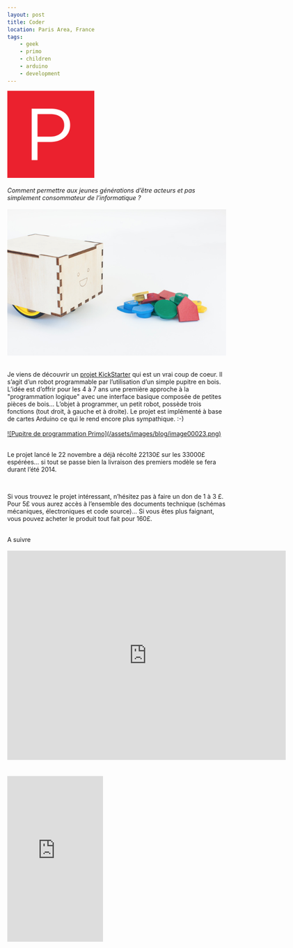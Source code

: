 ```yaml
---
layout: post
title: Coder
location: Paris Area, France
tags:
    - geek
    - primo
    - children
    - arduino
    - development
---
```


<a href="http://primo.io" target="_blank">![Logo Primo.io](/assets/images/blog/image00021.png)</a><br /><br />
<i>Comment permettre aux jeunes générations d’être acteurs et pas simplement consommateur de l’informatique ?</i><br />
<br />
<a href="http://www.kickstarter.com/projects/1039674461/primo-teaching-programming-logic-to-children-age-4" target="_blank">![Robot Primo](/assets/images/blog/image00022.png)</a><br />
<br />
<p>Je viens de découvrir un <a href="http://www.kickstarter.com/projects/1039674461/primo-teaching-programming-logic-to-children-age-4" target="_blank">projet KickStarter</a> qui est un vrai coup de coeur. Il s’agit d’un robot programmable par l’utilisation d’un simple pupitre en bois. L’idée est d’offrir pour les 4 à 7 ans une première approche à la "programmation logique" avec une interface basique composée de petites pièces de bois... L’objet à programmer, un petit robot, possède trois fonctions (tout droit, à gauche et à droite). Le projet est implémenté à base de cartes Arduino ce qui le rend encore plus sympathique. :-)<br />
<br />
<a href="http://www.kickstarter.com/projects/1039674461/primo-teaching-programming-logic-to-children-age-4" target="_blank">![Pupitre de programmation Primo](/assets/images/blog/image00023.png)</a><br />
<br />
<p>Le projet lancé le 22 novembre a déjà récolté 22130£ sur les 33000£ espérées... si tout se passe bien la livraison des premiers modèle se fera durant l’été 2014.</p>
<br />
<p>Si vous trouvez le projet intéressant, n’hésitez pas à faire un don de 1 à 3 £. Pour 5£ vous aurez accès à l’ensemble des documents technique (schémas mécaniques, électroniques et code source)... Si vous êtes plus faignant, vous pouvez acheter le produit tout fait pour 160£.</p>
<br />
A suivre<br />
<br />
<iframe width="640" height="480" src="http://www.kickstarter.com/projects/1039674461/primo-teaching-programming-logic-to-children-age-4/widget/video.html" frameborder="0" scrolling="no"> </iframe>
<br />
<br />
<br />
<iframe frameborder="0" height="380" scrolling="no" src="http://www.kickstarter.com/projects/1039674461/primo-teaching-programming-logic-to-children-age-4/widget/card.html" width="220"></iframe>
<br />

